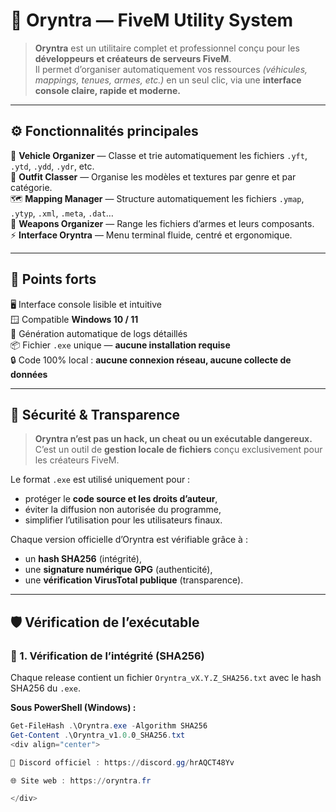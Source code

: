 # 💠 Oryntra — FiveM Utility System

> **Oryntra** est un utilitaire complet et professionnel conçu pour les **développeurs et créateurs de serveurs FiveM**.  
> Il permet d’organiser automatiquement vos ressources *(véhicules, mappings, tenues, armes, etc.)* en un seul clic, via une **interface console claire, rapide et moderne.**

---

## ⚙️ Fonctionnalités principales

🚗 **Vehicle Organizer** — Classe et trie automatiquement les fichiers `.yft`, `.ytd`, `.ydd`, `.ydr`, etc.  
🧥 **Outfit Classer** — Organise les modèles et textures par genre et par catégorie.  
🗺️ **Mapping Manager** — Structure automatiquement les fichiers `.ymap`, `.ytyp`, `.xml`, `.meta`, `.dat`…  
🔫 **Weapons Organizer** — Range les fichiers d’armes et leurs composants.  
⚡ **Interface Oryntra** — Menu terminal fluide, centré et ergonomique.

---

## 🌟 Points forts

🖥️ Interface console lisible et intuitive  
🪟 Compatible **Windows 10 / 11**  
📜 Génération automatique de logs détaillés  
📦 Fichier `.exe` unique — **aucune installation requise**  
🔒 Code 100% local : **aucune connexion réseau, aucune collecte de données**

---

## 🔐 Sécurité & Transparence

> **Oryntra n’est pas un hack, un cheat ou un exécutable dangereux.**  
> C’est un outil de **gestion locale de fichiers** conçu exclusivement pour les créateurs FiveM.

Le format `.exe` est utilisé uniquement pour :
- protéger le **code source et les droits d’auteur**,
- éviter la diffusion non autorisée du programme,
- simplifier l’utilisation pour les utilisateurs finaux.

Chaque version officielle d’Oryntra est vérifiable grâce à :
- un **hash SHA256** (intégrité),  
- une **signature numérique GPG** (authenticité),  
- une **vérification VirusTotal publique** (transparence).

---

## 🛡️ Vérification de l’exécutable

### 🔸 1. Vérification de l’intégrité (SHA256)

Chaque release contient un fichier `Oryntra_vX.Y.Z_SHA256.txt` avec le hash SHA256 du `.exe`.

**Sous PowerShell (Windows) :**
```powershell
Get-FileHash .\Oryntra.exe -Algorithm SHA256
Get-Content .\Oryntra_v1.0.0_SHA256.txt
<div align="center">

💬 Discord officiel : https://discord.gg/hrAQCT48Yv

🌐 Site web : https://oryntra.fr

</div>
